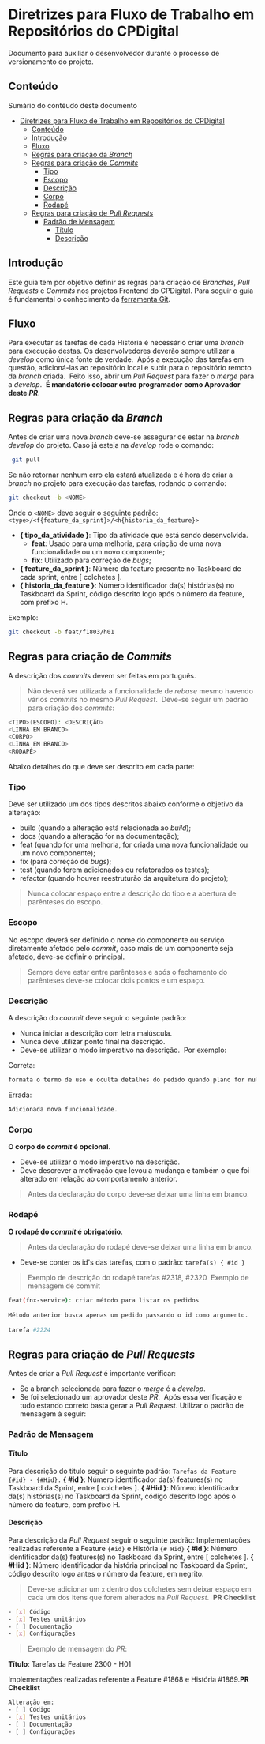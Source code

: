 # Diretrizes para Fluxo de Trabalho em Repositórios do CPDigital

Documento para auxiliar o desenvolvedor durante o processo de versionamento do projeto.​

## Conteúdo

Sumário do contéudo deste documento​

- [Diretrizes para Fluxo de Trabalho em Repositórios do CPDigital](#diretrizes-para-fluxo-de-trabalho-em-repositórios-do-cpdigital)
  - [Conteúdo](#conteúdo)
  - [Introdução](#introdução)
  - [Fluxo](#fluxo)
  - [Regras para criação da *Branch*](#regras-para-criação-da-branch)
  - [Regras para criação de *Commits*](#regras-para-criação-de-commits)
    - [Tipo](#tipo)
    - [Escopo](#escopo)
    - [Descrição](#descrição)
    - [Corpo](#corpo)
    - [Rodapé](#rodapé)
  - [Regras para criação de *Pull Requests*](#regras-para-criação-de-pull-requests)
    - [Padrão de Mensagem](#padrão-de-mensagem)
      - [Título](#título)
      - [Descrição](#descrição-1)

## Introdução

Este guia tem por objetivo definir as regras para criação de *Branches*, *Pull Requests* e *Commits* nos projetos Frontend do CPDigital.
Para seguir o guia é fundamental o conhecimento da [ferramenta Git](https://git-scm.com/book/en/v2).

## Fluxo

Para executar as tarefas de cada História é necessário criar uma *branch* para execução destas. Os desenvolvedores deverão sempre utilizar a *develop* como única fonte de verdade.
​
Após a execução das tarefas em questão, adicioná-las ao repositório local e subir para o repositório remoto da *branch* criada.
​
Feito isso, abrir um *Pull Request* para fazer o *merge* para a *develop*.
​
**É mandatório colocar outro programador como Aprovador deste *PR***.

## Regras para criação da *Branch*

Antes de criar uma nova *branch* deve-se assegurar de estar na *branch develop* do projeto.
Caso já esteja na *develop* rode o comando:

```sh
 git pull
```

Se não retornar nenhum erro ela estará atualizada e é hora de criar a *branch* no projeto para execução das tarefas, rodando o comando:

```sh
git checkout -b <NOME>
```

Onde o `<NOME>` deve seguir o seguinte padrão: `<type>/<f{feature_da_sprint}>/<h{historia_da_feature}>`

- **{ tipo_da_atividade }**: Tipo da atividade que está sendo desenvolvida.​
  - **feat**: Usado para uma melhoria, para criação de uma nova funcionalidade ou um novo componente;
  - **fix**: Utilizado para correção de  _bugs_;
- **{ feature_da_sprint }**: Número da feature presente no Taskboard de cada sprint, entre [ colchetes ].
- **{ historia_da_feature }**: Número identificador da(s) histórias(s) no Taskboard da Sprint, código descrito logo após o número da feature, com prefixo H.

Exemplo:

```sh
git checkout -b feat/f1803/h01
```

## Regras para criação de *Commits*

A descrição dos *commits* devem ser feitas em português.
​
> Não deverá ser utilizada a funcionalidade de *rebase* mesmo havendo vários *commits* no mesmo *Pull Request*.
​
Deve-se seguir um padrão para criação dos *commits*:

```sh
<TIPO>(ESCOPO): <DESCRIÇÃO>
<LINHA EM BRANCO>
<CORPO>
<LINHA EM BRANCO>
<RODAPÉ>
```

Abaixo detalhes do que deve ser descrito em cada parte:

### Tipo

Deve ser utilizado um dos tipos descritos abaixo conforme o objetivo da alteração:

- build (quando a alteração está relacionada ao *build*);
- docs (quando a alteração for na documentação);
- feat (quando for uma melhoria, for criada uma nova funcionalidade ou um novo componente);
- fix (para correção de *bugs*);
- test (quando forem adicionados ou refatorados os testes);
- refactor (quando houver reestruturão da arquitetura do projeto);

> Nunca colocar espaço entre a descrição do tipo e a abertura de parênteses do escopo.

### Escopo

No escopo deverá ser definido o nome do componente ou serviço diretamente afetado pelo *commit*, caso mais de um componente seja afetado, deve-se definir o principal.
​
> Sempre deve estar entre parênteses e após o fechamento do parênteses deve-se colocar dois pontos e um espaço.

### Descrição

A descrição do *commit* deve seguir o seguinte padrão:

- Nunca iniciar a descrição com letra maiúscula.
- Nunca deve utilizar ponto final na descrição.
- Deve-se utilizar o modo imperativo na descrição.
​
Por exemplo:

Correta:

```sh
formata o termo de uso e oculta detalhes do pedido quando plano for nulo 
```

Errada:

```sh
Adicionada nova funcionalidade.
```

### Corpo

**O corpo do *commit* é opcional**.

- Deve-se utilizar o modo imperativo na descrição.
- Deve descrever a motivação que levou a mudança e também o que foi alterado em relação ao comportamento anterior.

> Antes da declaração do corpo deve-se deixar uma linha em branco.

### Rodapé

**O rodapé do *commit* é obrigatório**.
> Antes da declaração do rodapé deve-se deixar uma linha em branco.

- Deve-se conter os id's das tarefas, com o padrão: `tarefa(s) { #id }`

> Exemplo de descrição do rodapé
tarefas #2318, #2320
​
> Exemplo de mensagem de commit

```sh
feat(fnx-service): criar método para listar os pedidos
​
Método anterior busca apenas um pedido passando o id como argumento.
​
tarefa #2224
```

## Regras para criação de *Pull Requests*

Antes de criar a *Pull Request* é importante verificar:

- Se a branch selecionada para fazer o *merge* é a *develop*.
- Se foi selecionado um aprovador deste *PR*.
​
Após essa verificação e tudo estando correto basta gerar a *Pull Request*. Utilizar o padrão de mensagem à seguir:

### Padrão de Mensagem

#### Título

Para descrição do título seguir o seguinte padrão: `Tarefas da Feature {#id} - {#Hid}.`
**{ #id }**: Número identificador da(s) features(s) no Taskboard da Sprint, entre [ colchetes ].
**{ #Hid }**: Número identificador da(s) histórias(s) no Taskboard da Sprint, código descrito logo após o número da feature, com prefixo H.

#### Descrição

Para descrição da *Pull Request* seguir o seguinte padrão:
​
Implementações realizadas referente a Feature `{#id}` e História `{# Hid}`
**{ #id }**: Número identificador da(s) features(s) no Taskboard da Sprint, entre [ colchetes ].
**{ #Hid }**: Número identificador da história principal no Taskboard da Sprint, código descrito logo antes o número da feature, em negrito.
​
> Deve-se adicionar um `x` dentro dos colchetes sem deixar espaço em cada um dos itens que forem alterados na *Pull Request*.
​
**PR Checklist**

```sh
- [x] Código
- [x] Testes unitários
- [ ] Documentação
- [x] Configurações
```

> Exemplo de mensagem do *PR*:

**Título**: Tarefas da Feature 2300 - H01

Implementações realizadas referente a Feature #1868 e História #1869.
​
**PR Checklist**

```sh
Alteração em:
- [ ] Código
- [x] Testes unitários
- [ ] Documentação
- [ ] Configurações
```
